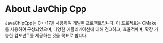 # About JavChip Cpp

JavaChipCpp는 C++17을 사용하여 개발된 프로젝트입니다. 이 프로젝트는 CMake를 사용하여 구성되었으며, 다양한 애플리케이션에 대해 견고하고, 효율적이며, 확장 가능한 컴포넌트를 제공하는 것을 목표로
합니다.